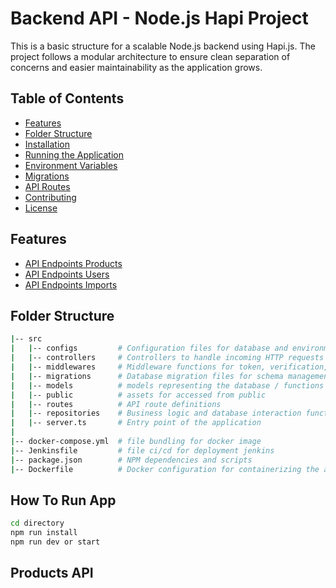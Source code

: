 # Backend API - Node.js Hapi Project

This is a basic structure for a scalable Node.js backend using Hapi.js. The project follows a modular architecture to ensure clean separation of concerns and easier maintainability as the application grows.

## Table of Contents
- [Features](#features)
- [Folder Structure](#folder-structure)
- [Installation](#installation)
- [Running the Application](#running-the-application)
- [Environment Variables](#environment-variables)
- [Migrations](#migrations)
- [API Routes](#api-routes)
- [Contributing](#contributing)
- [License](#license)

## Features
- [API Endpoints Products](#Products-API)
- [API Endpoints Users](#Users-API)
- [API Endpoints Imports](#Imports-API)

## Folder Structure
```bash
|-- src
|   |-- configs         # Configuration files for database and environment
|   |-- controllers     # Controllers to handle incoming HTTP requests
|   |-- middlewares     # Middleware functions for token, verification, error handling, etc.
|   |-- migrations      # Database migration files for schema management
|   |-- models          # models representing the database / functions
|   |-- public          # assets for accessed from public
|   |-- routes          # API route definitions
|   |-- repositories    # Business logic and database interaction functions
|   |-- server.ts       # Entry point of the application
|
|-- docker-compose.yml  # file bundling for docker image
|-- Jenkinsfile         # file ci/cd for deployment jenkins
|-- package.json        # NPM dependencies and scripts
|-- Dockerfile          # Docker configuration for containerizing the app
```

## How To Run App
```bash
cd directory
npm run install
npm run dev or start
```

## Products API

